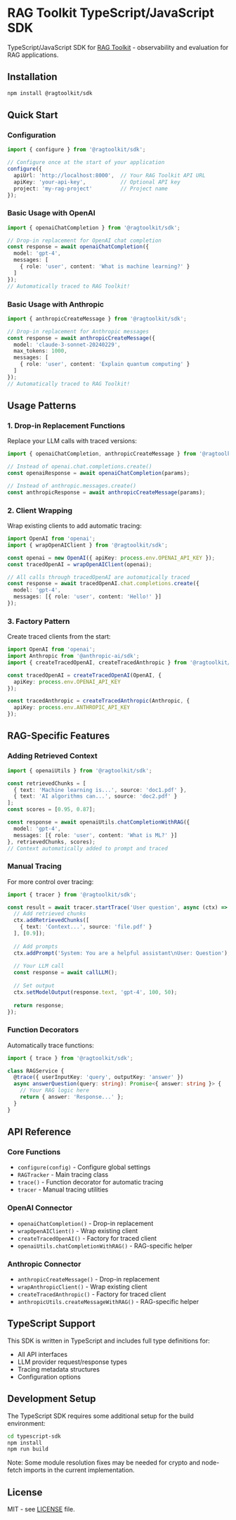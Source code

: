 # RAG Toolkit TypeScript/JavaScript SDK

TypeScript/JavaScript SDK for [RAG Toolkit](https://github.com/hmbcompany/rag-toolkit) - observability and evaluation for RAG applications.

## Installation

```bash
npm install @ragtoolkit/sdk
```

## Quick Start

### Configuration

```typescript
import { configure } from '@ragtoolkit/sdk';

// Configure once at the start of your application
configure({
  apiUrl: 'http://localhost:8000',  // Your RAG Toolkit API URL
  apiKey: 'your-api-key',           // Optional API key
  project: 'my-rag-project'         // Project name
});
```

### Basic Usage with OpenAI

```typescript
import { openaiChatCompletion } from '@ragtoolkit/sdk';

// Drop-in replacement for OpenAI chat completion
const response = await openaiChatCompletion({
  model: 'gpt-4',
  messages: [
    { role: 'user', content: 'What is machine learning?' }
  ]
});
// Automatically traced to RAG Toolkit!
```

### Basic Usage with Anthropic

```typescript
import { anthropicCreateMessage } from '@ragtoolkit/sdk';

// Drop-in replacement for Anthropic messages
const response = await anthropicCreateMessage({
  model: 'claude-3-sonnet-20240229',
  max_tokens: 1000,
  messages: [
    { role: 'user', content: 'Explain quantum computing' }
  ]
});
// Automatically traced to RAG Toolkit!
```

## Usage Patterns

### 1. Drop-in Replacement Functions

Replace your LLM calls with traced versions:

```typescript
import { openaiChatCompletion, anthropicCreateMessage } from '@ragtoolkit/sdk';

// Instead of openai.chat.completions.create()
const openaiResponse = await openaiChatCompletion(params);

// Instead of anthropic.messages.create()
const anthropicResponse = await anthropicCreateMessage(params);
```

### 2. Client Wrapping

Wrap existing clients to add automatic tracing:

```typescript
import OpenAI from 'openai';
import { wrapOpenAIClient } from '@ragtoolkit/sdk';

const openai = new OpenAI({ apiKey: process.env.OPENAI_API_KEY });
const tracedOpenAI = wrapOpenAIClient(openai);

// All calls through tracedOpenAI are automatically traced
const response = await tracedOpenAI.chat.completions.create({
  model: 'gpt-4',
  messages: [{ role: 'user', content: 'Hello!' }]
});
```

### 3. Factory Pattern

Create traced clients from the start:

```typescript
import OpenAI from 'openai';
import Anthropic from '@anthropic-ai/sdk';
import { createTracedOpenAI, createTracedAnthropic } from '@ragtoolkit/sdk';

const tracedOpenAI = createTracedOpenAI(OpenAI, { 
  apiKey: process.env.OPENAI_API_KEY 
});

const tracedAnthropic = createTracedAnthropic(Anthropic, {
  apiKey: process.env.ANTHROPIC_API_KEY
});
```

## RAG-Specific Features

### Adding Retrieved Context

```typescript
import { openaiUtils } from '@ragtoolkit/sdk';

const retrievedChunks = [
  { text: 'Machine learning is...', source: 'doc1.pdf' },
  { text: 'AI algorithms can...', source: 'doc2.pdf' }
];
const scores = [0.95, 0.87];

const response = await openaiUtils.chatCompletionWithRAG({
  model: 'gpt-4',
  messages: [{ role: 'user', content: 'What is ML?' }]
}, retrievedChunks, scores);
// Context automatically added to prompt and traced
```

### Manual Tracing

For more control over tracing:

```typescript
import { tracer } from '@ragtoolkit/sdk';

const result = await tracer.startTrace('User question', async (ctx) => {
  // Add retrieved chunks
  ctx.addRetrievedChunks([
    { text: 'Context...', source: 'file.pdf' }
  ], [0.9]);
  
  // Add prompts
  ctx.addPrompt('System: You are a helpful assistant\nUser: Question');
  
  // Your LLM call
  const response = await callLLM();
  
  // Set output
  ctx.setModelOutput(response.text, 'gpt-4', 100, 50);
  
  return response;
});
```

### Function Decorators

Automatically trace functions:

```typescript
import { trace } from '@ragtoolkit/sdk';

class RAGService {
  @trace({ userInputKey: 'query', outputKey: 'answer' })
  async answerQuestion(query: string): Promise<{ answer: string }> {
    // Your RAG logic here
    return { answer: 'Response...' };
  }
}
```

## API Reference

### Core Functions

- `configure(config)` - Configure global settings
- `RAGTracker` - Main tracing class
- `trace()` - Function decorator for automatic tracing
- `tracer` - Manual tracing utilities

### OpenAI Connector

- `openaiChatCompletion()` - Drop-in replacement
- `wrapOpenAIClient()` - Wrap existing client
- `createTracedOpenAI()` - Factory for traced client
- `openaiUtils.chatCompletionWithRAG()` - RAG-specific helper

### Anthropic Connector

- `anthropicCreateMessage()` - Drop-in replacement
- `wrapAnthropicClient()` - Wrap existing client
- `createTracedAnthropic()` - Factory for traced client
- `anthropicUtils.createMessageWithRAG()` - RAG-specific helper

## TypeScript Support

This SDK is written in TypeScript and includes full type definitions for:

- All API interfaces
- LLM provider request/response types
- Tracing metadata structures
- Configuration options

## Development Setup

The TypeScript SDK requires some additional setup for the build environment:

```bash
cd typescript-sdk
npm install
npm run build
```

Note: Some module resolution fixes may be needed for crypto and node-fetch imports in the current implementation.

## License

MIT - see [LICENSE](../LICENSE) file. 